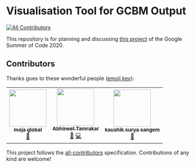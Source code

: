 # Visualisation Tool for GCBM Output 
[![All Contributors](https://img.shields.io/badge/all_contributors-1-orange.svg?style=flat-square)](#contributors)

This repository is for planning and discussing [this project](https://summerofcode.withgoogle.com/projects/#4595399286849536) of the Google Summer of Code 2020.  

## Contributors

Thanks goes to these wonderful people ([emoji key](https://allcontributors.org/docs/en/emoji-key)):

<!-- ALL-CONTRIBUTORS-LIST:START - Do not remove or modify this section -->
<!-- prettier-ignore-start -->
<!-- markdownlint-disable -->
<table>
  <tr>
    <td align="center"><a href="http://moja.global"><img src="https://avatars1.githubusercontent.com/u/19564969?v=4" width="100px;" alt=""/><br /><sub><b>moja global</b></sub></a><br /><a href="#projectManagement-moja-global" title="Project Management">📆</a></td>
    <td align="center"><a href="https://abhineet.tk"><img src="https://avatars1.githubusercontent.com/u/11965776?v=4" width="100px;" alt=""/><br /><sub><b>Abhineet Tamrakar</b></sub></a><br /><a href="https://github.com/moja-global/GSoC.FLINT.Visualisation_Tool/commits?author=abhineet97" title="Documentation">📖</a> <a href="https://github.com/moja-global/GSoC.FLINT.Visualisation_Tool/commits?author=abhineet97" title="Code">💻</a></td>
    <td align="center"><a href="https://github.com/kaskou"><img src="https://avatars1.githubusercontent.com/u/8544371?v=4" width="100px;" alt=""/><br /><sub><b>kaushik surya sangem</b></sub></a><br /><a href="https://github.com/moja-global/GSoC.FLINT.Visualisation_Tool/pulls?q=is%3Apr+reviewed-by%3Akaskou" title="Reviewed Pull Requests">👀</a></td>
  </tr>
</table>

<!-- markdownlint-enable -->
<!-- prettier-ignore-end -->
<!-- ALL-CONTRIBUTORS-LIST:END -->

This project follows the [all-contributors](https://github.com/all-contributors/all-contributors) specification. Contributions of any kind are welcome!
